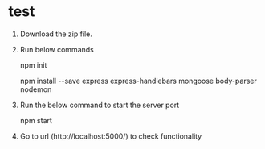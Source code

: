# test

1. Download the zip file.

2. Run below commands

     npm init 

     npm install --save express express-handlebars mongoose  body-parser nodemon

3. Run the below command to start the server port

      npm start

4. Go to url (http://localhost:5000/) to check functionality
